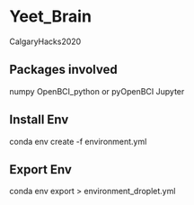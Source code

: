 # Yeet_Brain
CalgaryHacks2020

## Packages involved
numpy
OpenBCI_python or pyOpenBCI
Jupyter

## Install Env
conda env create -f environment.yml

## Export Env
conda env export > environment_droplet.yml
